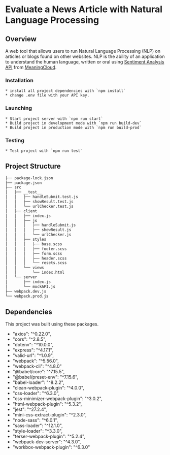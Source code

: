 # Evaluate a News Article with Natural Language Processing

## Overview

 A web tool that allows users to run Natural Language Processing (NLP) on articles or blogs found on other websites. 
 NLP is the ability of an application to understand the human language, written or oral using [Sentiment Analysis API](https://learn.meaningcloud.com/developer/sentiment-analysis/2.1/doc/what-is-sentiment-analysis) from [MeaningCloud](https://www.meaningcloud.com/).
 
 ### Installation

    * install all project dependencies with `npm install`
    * change .env file with your API key.
    
 ### Launching

    * Start project server with `npm run start`
    * Build project in development mode with `npm run build-dev`
    * Build project in production mode with `npm run build-prod`
  
  ### Testing
    * Test project with `npm run test`
    
    
## Project Structure

```bash
├── package-lock.json
├── package.json
├── src
│   ├── __test__
│   │   ├── handleSubmit.test.js
│   │   ├── showResult.test.js
│   │   └── urlChecker.test.js
│   ├── client
│   │   ├── index.js
│   │   ├── js
│   │   │   ├── handleSubmit.js
│   │   │   ├── showResult.js
│   │   │   └── urlChecker.js
│   │   ├── styles
│   │   │   ├── base.scss
│   │   │   ├── footer.scss
│   │   │   ├── form.scss
│   │   │   ├── header.scss
│   │   │   └── resets.scss
│   │   └── views
│   │       └── index.html
│   └── server
│       ├── index.js
│       └── mockAPI.js
├── webpack.dev.js
└── webpack.prod.js
```

## Dependencies

This project was built using these packages.

  - "axios": "^0.22.0",
  - "cors": "^2.8.5",
  - "dotenv": "^10.0.0",
  - "express": "^4.17.1",
  - "valid-url": "^1.0.9",
  - "webpack": "^5.56.0",
  - "webpack-cli": "^4.8.0"
  - "@babel/core": "^7.15.5",
  - "@babel/preset-env": "^7.15.6",
  - "babel-loader": "^8.2.2",
  - "clean-webpack-plugin": "^4.0.0",
  - "css-loader": "^6.3.0",
  - "css-minimizer-webpack-plugin": "^3.0.2",
  - "html-webpack-plugin": "^5.3.2",
  - "jest": "^27.2.4",
  - "mini-css-extract-plugin": "^2.3.0",
  - "node-sass": "^6.0.1",
  - "sass-loader": "^12.1.0",
  - "style-loader": "^3.3.0",
  - "terser-webpack-plugin": "^5.2.4",
  - "webpack-dev-server": "^4.3.0",
  - "workbox-webpack-plugin": "^6.3.0"
